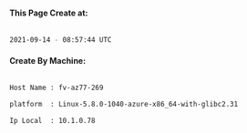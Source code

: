 
   
#### This Page Create at:

```bash

2021-09-14 - 08:57:44 UTC

```

#### Create By Machine:

```bash

Host Name : fv-az77-269

platform  : Linux-5.8.0-1040-azure-x86_64-with-glibc2.31

Ip Local  : 10.1.0.78

```

